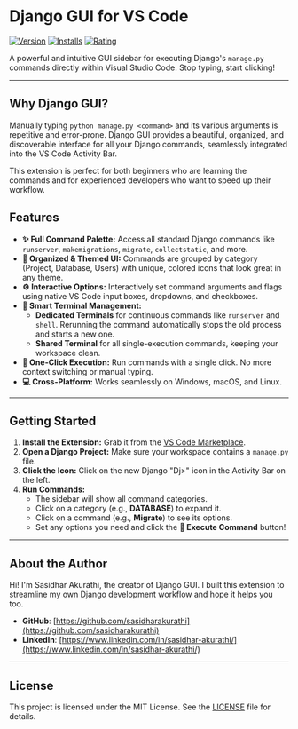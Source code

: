 # Django GUI for VS Code

[![Version](https://img.shields.io/visual-studio-marketplace/v/SasidharAkurathi.django-gui?style=flat-square&label=Marketplace)](https://marketplace.visualstudio.com/items?itemName=SasidharAkurathi.django-gui)
[![Installs](https://img.shields.io/visual-studio-marketplace/i/SasidharAkurathi.django-gui?style=flat-square)](https://marketplace.visualstudio.com/items?itemName=SasidharAkurathi.django-gui)
[![Rating](https://img.shields.io/visual-studio-marketplace/r/SasidharAkurathi.django-gui?style=flat-square)](https://marketplace.visualstudio.com/items?itemName=SasidharAkurathi.django-gui)

A powerful and intuitive GUI sidebar for executing Django's `manage.py` commands directly within Visual Studio Code. Stop typing, start clicking!

---

## Why Django GUI?

Manually typing `python manage.py <command>` and its various arguments is repetitive and error-prone. Django GUI provides a beautiful, organized, and discoverable interface for all your Django commands, seamlessly integrated into the VS Code Activity Bar.

This extension is perfect for both beginners who are learning the commands and for experienced developers who want to speed up their workflow.

## Features

* **✨ Full Command Palette:** Access all standard Django commands like `runserver`, `makemigrations`, `migrate`, `collectstatic`, and more.
* **🎨 Organized & Themed UI:** Commands are grouped by category (Project, Database, Users) with unique, colored icons that look great in any theme.
* **⚙️ Interactive Options:** Interactively set command arguments and flags using native VS Code input boxes, dropdowns, and checkboxes.
* **🧠 Smart Terminal Management:**
    * **Dedicated Terminals** for continuous commands like `runserver` and `shell`. Rerunning the command automatically stops the old process and starts a new one.
    * **Shared Terminal** for all single-execution commands, keeping your workspace clean.
* **🚀 One-Click Execution:** Run commands with a single click. No more context switching or manual typing.
* **💻 Cross-Platform:** Works seamlessly on Windows, macOS, and Linux.

---

## Getting Started

1.  **Install the Extension:** Grab it from the [VS Code Marketplace](https://marketplace.visualstudio.com/items?itemName=sasidharakurathi.django-gui).
2.  **Open a Django Project:** Make sure your workspace contains a `manage.py` file.
3.  **Click the Icon:** Click on the new Django "Dj>" icon in the Activity Bar on the left.
4.  **Run Commands:**
    * The sidebar will show all command categories.
    * Click on a category (e.g., **DATABASE**) to expand it.
    * Click on a command (e.g., **Migrate**) to see its options.
    * Set any options you need and click the **🚀 Execute Command** button!


---

## About the Author

Hi! I'm Sasidhar Akurathi, the creator of Django GUI. I built this extension to streamline my own Django development workflow and hope it helps you too.

* **GitHub**: [https://github.com/sasidharakurathi](https://github.com/sasidharakurathi)
* **LinkedIn**: [https://www.linkedin.com/in/sasidhar-akurathi/](https://www.linkedin.com/in/sasidhar-akurathi/)

---

## License

This project is licensed under the MIT License. See the [LICENSE](https://github.com/sasidharakurathi/django-gui/blob/main/LICENSE) file for details.